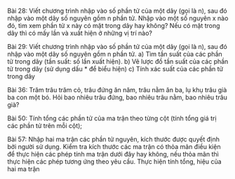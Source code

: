 Bài 28:
Viết chương trình nhập vào số phần tử của một dãy (gọi là n), sau đó nhập vào một dãy số nguyên gồm n phần tử.
Nhập vào một số nguyên x nào đó, tìm xem phần tử x này có mặt trong dãy hay không? Nếu có mặt trong dãy thì có mấy
lần và xuất hiện ở những vị trí nào?

Bài 29:
Viết chương trình nhập vào số phần tử của một dãy (gọi là n), sau đó nhập vào một dãy số nguyên gồm n phần tử.
 a) Tìm tần suất của các phần tử trong dãy (tần suất: số lần xuất hiện).
 b) Vẽ lược đồ tần suất của các phần tử trong dãy (sử dụng dấu * để biểu hiện)
 c) Tính xác suất của các phần tử trong dãy


Bài 36:
Trăm trâu trăm cỏ, trâu đứng ăn năm, trâu nằm ăn ba, lụ khụ trâu già ba con một bó. Hỏi bao nhiêu
trâu đứng, bao nhiêu trâu nằm, bao nhiêu trâu già?


Bài 50:
Tính tổng các phần tử của ma trận theo từng cột (tính tổng giá trị các phần tử trên mỗi cột);



Bài 57:
Nhập hai ma trận các phần tử nguyên, kích thước được quyết định bởi người sử dụng. Kiểm tra kích
thước các ma trận có thỏa mãn điều kiện để thực hiện các phép tính ma trận dưới đây hay không, nếu thỏa mãn thì
thực hiện các phép tương ứng theo yêu cầu.
Thực hiện tính tổng, hiệu của hai ma trận
